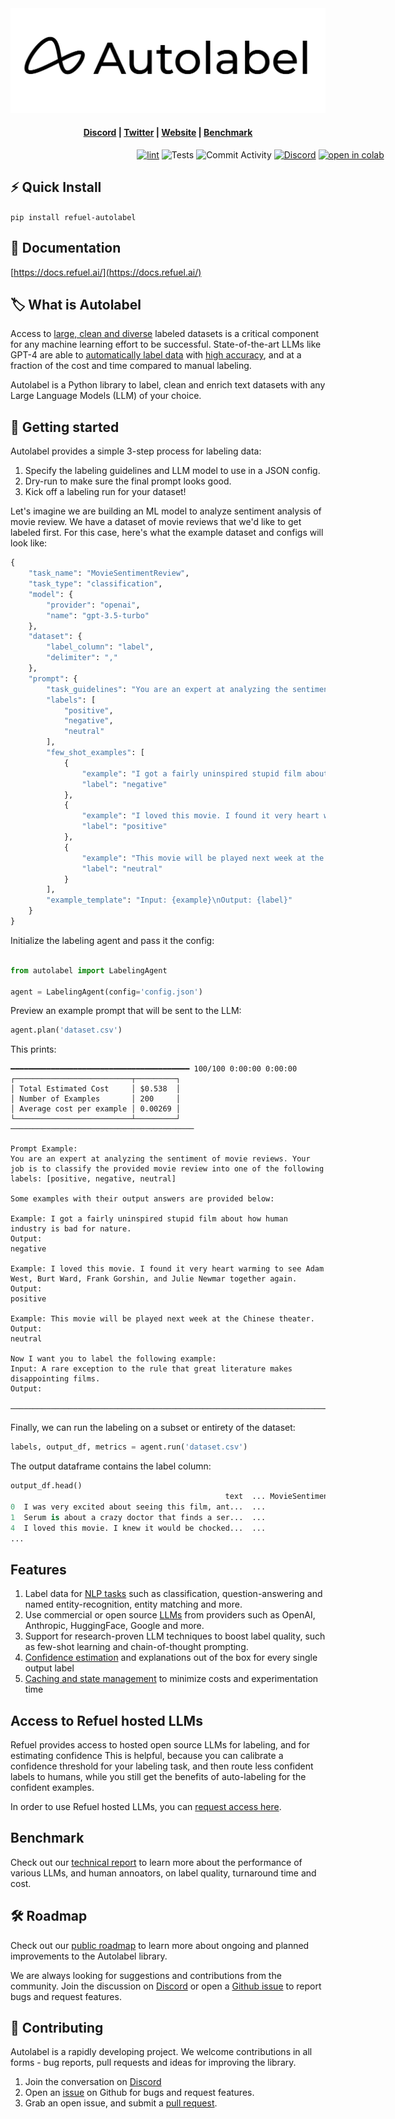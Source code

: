 <img alt="Refuel logo" src="https://raw.githubusercontent.com/refuel-ai/autolabel/main/docs/assets/Autolabel_blk_w_background.png">

<h4 align="center">
  <a href="https://discord.gg/fweVnRx6CU">Discord</a> |
  <a href="https://twitter.com/RefuelAI">Twitter</a> |
  <a href="https://www.refuel.ai/">Website</a> |
  <a href="https://www.refuel.ai/blog-posts/llm-labeling-technical-report">Benchmark</a>
</h4>

<div align="center" style="width:800px">

[![lint](https://github.com/refuel-ai/autolabel/actions/workflows/black.yaml/badge.svg)](https://github.com/refuel-ai/autolabel/actions/workflows/black.yaml/badge.svg) ![Tests](https://github.com/refuel-ai/autolabel/actions/workflows/test.yaml/badge.svg) ![Commit Activity](https://img.shields.io/github/commit-activity/m/refuel-ai/autolabel) [![Discord](https://img.shields.io/discord/1098746693152931901)](https://discord.gg/fweVnRx6CU) [![open in colab](https://colab.research.google.com/assets/colab-badge.svg)](https://colab.research.google.com/drive/1t-9vNLkyoyySAG_0w3eR98biBOXlMO-E?usp=sharing)
</div>

## ⚡ Quick Install

`pip install refuel-autolabel`

## 📖 Documentation

[https://docs.refuel.ai/](https://docs.refuel.ai/)

## 🏷 What is Autolabel

Access to [large, clean and diverse](https://twitter.com/karpathy/status/1528443124577513472?lang=en) labeled datasets is a critical component for any machine learning effort to be successful. State-of-the-art LLMs like GPT-4 are able to [automatically label data](https://arxiv.org/abs/2303.15056) with [high accuracy](https://arxiv.org/abs/2303.16854), and at a fraction of the cost and time compared to manual labeling.

Autolabel is a Python library to label, clean and enrich text datasets with any Large Language Models (LLM) of your choice.

## 🚀 Getting started

Autolabel provides a simple 3-step process for labeling data:

1. Specify the labeling guidelines and LLM model to use in a JSON config.
2. Dry-run to make sure the final prompt looks good.
3. Kick off a labeling run for your dataset!

Let's imagine we are building an ML model to analyze sentiment analysis of movie review. We have a dataset of movie reviews that we'd like to get labeled first. For this case, here's what the example dataset and configs will look like:

```python
{
    "task_name": "MovieSentimentReview",
    "task_type": "classification",
    "model": {
        "provider": "openai",
        "name": "gpt-3.5-turbo"
    },
    "dataset": {
        "label_column": "label",
        "delimiter": ","
    },
    "prompt": {
        "task_guidelines": "You are an expert at analyzing the sentiment of movie reviews. Your job is to classify the provided movie review into one of the following labels: {labels}",
        "labels": [
            "positive",
            "negative",
            "neutral"
        ],
        "few_shot_examples": [
            {
                "example": "I got a fairly uninspired stupid film about how human industry is bad for nature.",
                "label": "negative"
            },
            {
                "example": "I loved this movie. I found it very heart warming to see Adam West, Burt Ward, Frank Gorshin, and Julie Newmar together again.",
                "label": "positive"
            },
            {
                "example": "This movie will be played next week at the Chinese theater.",
                "label": "neutral"
            }
        ],
        "example_template": "Input: {example}\nOutput: {label}"
    }
}
```

Initialize the labeling agent and pass it the config:

```python

from autolabel import LabelingAgent

agent = LabelingAgent(config='config.json')
```

Preview an example prompt that will be sent to the LLM:

```python
agent.plan('dataset.csv')
```

This prints:

```
━━━━━━━━━━━━━━━━━━━━━━━━━━━━━━━━━━━━━━━━ 100/100 0:00:00 0:00:00
┌──────────────────────────┬─────────┐
│ Total Estimated Cost     │ $0.538  │
│ Number of Examples       │ 200     │
│ Average cost per example │ 0.00269 │
└──────────────────────────┴─────────┘
─────────────────────────────────────────

Prompt Example:
You are an expert at analyzing the sentiment of movie reviews. Your job is to classify the provided movie review into one of the following labels: [positive, negative, neutral]

Some examples with their output answers are provided below:

Example: I got a fairly uninspired stupid film about how human industry is bad for nature.
Output:
negative

Example: I loved this movie. I found it very heart warming to see Adam West, Burt Ward, Frank Gorshin, and Julie Newmar together again.
Output:
positive

Example: This movie will be played next week at the Chinese theater.
Output:
neutral

Now I want you to label the following example:
Input: A rare exception to the rule that great literature makes disappointing films.
Output:

─────────────────────────────────────────────────────────────────────────────────────────

```

Finally, we can run the labeling on a subset or entirety of the dataset:

```python
labels, output_df, metrics = agent.run('dataset.csv')
```

The output dataframe contains the label column:

```python
output_df.head()
                                                text  ... MovieSentimentReview_llm_label
0  I was very excited about seeing this film, ant...  ...                       negative
1  Serum is about a crazy doctor that finds a ser...  ...                       negative
4  I loved this movie. I knew it would be chocked...  ...                       positive
...
```

## Features

1. Label data for [NLP tasks](https://docs.refuel.ai/guide/tasks/classification_task/) such as classification, question-answering and named entity-recognition, entity matching and more.
2. Use commercial or open source [LLMs](https://docs.refuel.ai/guide/llms/llms/) from providers such as OpenAI, Anthropic, HuggingFace, Google and more.
3. Support for research-proven LLM techniques to boost label quality, such as few-shot learning and chain-of-thought prompting.
4. [Confidence estimation](https://docs.refuel.ai/guide/accuracy/confidence/) and explanations out of the box for every single output label
5. [Caching and state management](https://docs.refuel.ai/guide/reliability/state-management/) to minimize costs and experimentation time

## Access to Refuel hosted LLMs

Refuel provides access to hosted open source LLMs for labeling, and for estimating confidence This is helpful, because you can calibrate a confidence threshold for your labeling task, and then route less confident labels to humans, while you still get the benefits of auto-labeling for the confident examples.

In order to use Refuel hosted LLMs, you can [request access here](https://refuel-ai.typeform.com/llm-access).

## Benchmark

Check out our [technical report](https://www.refuel.ai/blog-posts/llm-labeling-technical-report) to learn more about the performance of various LLMs, and human annoators, on label quality, turnaround time and cost.

## 🛠️ Roadmap

Check out our [public roadmap](https://github.com/orgs/refuel-ai/projects/15) to learn more about ongoing and planned improvements to the Autolabel library.

We are always looking for suggestions and contributions from the community. Join the discussion on [Discord](https://discord.gg/fweVnRx6CU) or open a [Github issue](https://github.com/refuel-ai/autolabel/issues) to report bugs and request features.

## 🙌 Contributing

Autolabel is a rapidly developing project. We welcome contributions in all forms - bug reports, pull requests and ideas for improving the library.

1. Join the conversation on [Discord](https://discord.gg/fweVnRx6CU)
2. Open an [issue](https://github.com/refuel-ai/autolabel/issues) on Github for bugs and request features.
3. Grab an open issue, and submit a [pull request](https://github.com/refuel-ai/autolabel/blob/main/CONTRIBUTING.md).

